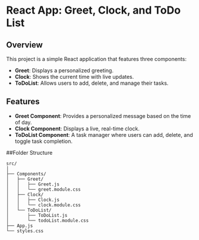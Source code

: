 # React App: Greet, Clock, and ToDo List

## Overview
This project is a simple React application that features three components:
- **Greet**: Displays a personalized greeting.
- **Clock**: Shows the current time with live updates.
- **ToDoList**: Allows users to add, delete, and manage their tasks.

## Features
- **Greet Component**: Provides a personalized message based on the time of day.
- **Clock Component**: Displays a live, real-time clock.
- **ToDoList Component**: A task manager where users can add, delete, and toggle task completion.
  
##Folder Structure
```
src/
│
├── Components/
│   ├── Greet/
│   │   ├── Greet.js
│   │   └── greet.module.css
│   ├── Clock/
│   │   ├── Clock.js
│   │   └── clock.module.css
│   └── ToDoList/
│       ├── ToDoList.js
│       └── todoList.module.css
├── App.js
└── styles.css
```


